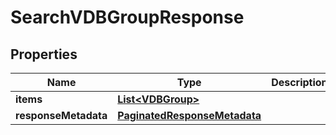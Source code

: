 

# SearchVDBGroupResponse


## Properties

| Name | Type | Description | Notes |
|------------ | ------------- | ------------- | -------------|
|**items** | [**List&lt;VDBGroup&gt;**](VDBGroup.md) |  |  [optional] |
|**responseMetadata** | [**PaginatedResponseMetadata**](PaginatedResponseMetadata.md) |  |  [optional] |



